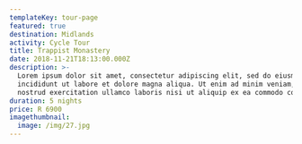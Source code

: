 ```yaml
---
templateKey: tour-page
featured: true
destination: Midlands
activity: Cycle Tour
title: Trappist Monastery
date: 2018-11-21T18:13:00.000Z
description: >-
  Lorem ipsum dolor sit amet, consectetur adipiscing elit, sed do eiusmod tempor
  incididunt ut labore et dolore magna aliqua. Ut enim ad minim veniam, quis
  nostrud exercitation ullamco laboris nisi ut aliquip ex ea commodo consequat.
duration: 5 nights
price: R 6900
imagethumbnail:
  image: /img/27.jpg
---
```


